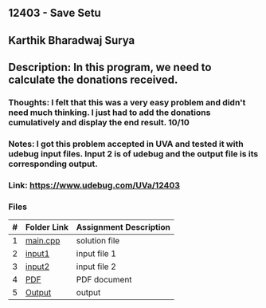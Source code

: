 ## 12403 - Save Setu
## Karthik Bharadwaj Surya

## Description: In this program, we need to calculate the donations received. 

### Thoughts: I felt that this was a very easy problem and didn't need much thinking. I just had to add the donations cumulatively and display the end result. 10/10

### Notes: I got this problem accepted in UVA and tested it with udebug input files. Input 2 is of udebug and the output file is its corresponding output. 
### Link: https://www.udebug.com/UVa/12403

### Files

|   #   | Folder Link                            | Assignment Description                               |
| :---: | -------------------------------------- | ---------------------------------------------------- |
|   1   | [main.cpp](./main.cpp)                 | solution file                                        |
|   2   | [input1](./in1.txt)                    | input file 1                                         |
|   3   | [input2](./in2.txt)                    | input file 2                                         |
|   4   | [PDF](./p12403.pdf)                    | PDF document                                         |
|   5   | [Output](./out.txt)                    | output                                               |

